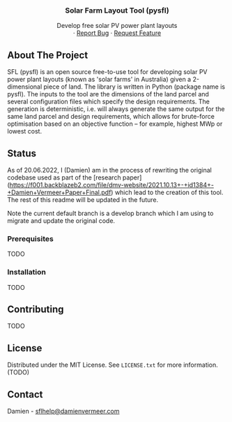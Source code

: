 
<h3 align="center">Solar Farm Layout Tool (pysfl)</h3>

  <p align="center">
    Develop free solar PV power plant layouts
    <br />
    <a href="https://github.com/damienvermeer/sfl"> </a> <!--to do view demo -->
    ·
    <a href="https://github.com/damienvermeer/sfl/issues">Report Bug</a>
    ·
    <a href="https://github.com/damienvermeer/sfl/issues">Request Feature</a>
  </p>
</div>



<!-- ABOUT THE PROJECT -->
## About The Project
SFL (pysfl) is an open source free-to-use tool for developing solar PV power plant layouts (known as 'solar farms' in Australia) given a 2-dimensional piece of land. The library is written in Python (package name is pysfl). The inputs to the tool are the dimensions of the land parcel and several configuration files which specify the design requirements. The generation is deterministic, i.e. will always generate the same output for the same land parcel and design requirements, which allows for brute-force optimisation based on an objective function – for example, highest MWp or lowest cost.




<!-- GETTING STARTED -->
## Status

As of 20.06.2022, I (Damien) am in the process of rewriting the original codebase used as part of the [research paper] (https://f001.backblazeb2.com/file/dmv-website/2021.10.13+-+id1384+-+Damien+Vermeer+Paper+Final.pdf) which lead to the creation of this tool. The rest of this readme will be updated in the future.

Note the current default branch is a develop branch which I am using to migrate and update the original code.
### Prerequisites

TODO

### Installation

TODO


## Contributing

<!-- CONTRIBUTING -->
TODO


<!-- LICENSE -->
## License

Distributed under the MIT License. See `LICENSE.txt` for more information. (TODO)


<!-- CONTACT -->
## Contact
Damien - sflhelp@damienvermeer.com
